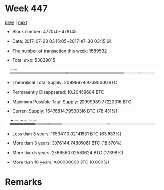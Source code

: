 # Week 447

[prev](week0446.md) | [next](week0448.md)

- Block number: 477040~478145

- Date: 2017-07-23 03:15:05~2017-07-30 03:15:04

- The number of transaction this week: 1589532

- Total utxo: 53829015

![](../images/mined_week0447.png)

- Theoretical Total Supply: 20999999.97690000 BTC

- Permanently Disappeared: 10.20469684 BTC

- Maximum Possible Total Supply: 20999989.77220316 BTC

- Current Supply: 16476814.79530316 BTC (78.461%)

![](../images/year_week0447.png)


- Less than 3 years: 10534110.02141631 BTC (63.933%)

- More than 3 years: 3076144.74805061 BTC (18.670%)

- More than 5 years: 2866560.02583624 BTC (17.398%)

- More than 10 years: 0.00000000 BTC (0.000%)

# Remarks

